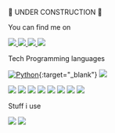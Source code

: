 🚧 UNDER CONSTRUCTION 🚧

You can find me on
<!-- Social Media -->
<p align='left'>
  
  <!-- Email -->
  <a href="mailto:conforti.christian@gmail.com">
    <img src="https://img.shields.io/badge/gmail-D14836?&style=for-the-badge&logo=gmail&logoColor=white" />    
  </a>
  
  <!-- Facebook -->
  <a href="https://www.facebook.com/conforti.christian/">
    <img src="https://img.shields.io/badge/facebook-%231877F2.svg?&style=for-the-badge&logo=facebook&logoColor=white" />    
  </a>
  
  <!-- LinkedIn -->
  <a href="https://www.linkedin.com/in/christianconforti/">
    <img src="https://img.shields.io/badge/linkedin-%230077B5.svg?&style=for-the-badge&logo=linkedin&logoColor=white" />
  </a>
  
  <!-- Instagram -->
  <a href="https://www.instagram.com/conforti_christian/">
    <img src="https://img.shields.io/badge/instagram-%23E4405F.svg?&style=for-the-badge&logo=instagram&logoColor=white" />        
  </a>
</p>

Tech
Programming languages
<p align='left'>
  
  <!-- Python -->
  [![Python](https://img.shields.io/badge/-Python-3776AB?style=flat-square&logo=python&logoColor=ffffff)](https://www.python.org/){:target="_blank"}
  <img src="https://img.shields.io/badge/Python-%2314354C.svg?&style=flat-square&logo=python&logoColor=white" />
  
  <!-- C++ -->
  <img src="https://img.shields.io/badge/c++%20-%2300599C.svg?&style=for-the-badge&logo=c%2B%2B&logoColor=white" />
  
  <!-- Java -->
  <img src="https://img.shields.io/badge/java-%23ED8B00.svg?&style=for-the-badge&logo=java&logoColor=white" />
  
  <!-- C -->
  <img src="https://img.shields.io/badge/c%20-%2300599C.svg?&style=for-the-badge&logo=c&logoColor=white" />
  
  <!-- Golang -->
  <img src="https://img.shields.io/badge/go-%2300ADD8.svg?&style=for-the-badge&logo=go&logoColor=white" />
  
  <img src="https://img.shields.io/badge/python-%2314354C.svg?&style=for-the-badge&logo=python&logoColor=white" />
  <img src="https://img.shields.io/badge/python-%2314354C.svg?&style=for-the-badge&logo=python&logoColor=white" />
  <img src="https://img.shields.io/badge/python-%2314354C.svg?&style=for-the-badge&logo=python&logoColor=white" />
  <img src="https://img.shields.io/badge/python-%2314354C.svg?&style=for-the-badge&logo=python&logoColor=white" />
 
</p>

Stuff i use
<p align='left'>
  
  <!-- iOS -->
  <img src="https://img.shields.io/badge/iOS-000000?logo=ios&logoColor=white&style=for-the-badge" />
  <img src="https://img.shields.io/badge/windows-0078D6?logo=windows&logoColor=white&style=for-the-badge" />

 
</p>



<!-- GitHub stats
![chrris99's github stats](https://github-readme-stats.vercel.app/api?username=chrris99&count_private=true&show_icons=true) -->
